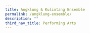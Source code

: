 ```yaml
---
title: Angklung & Kulintang Ensemble
permalink: /angklung-ensemble/
description: ""
third_nav_title: Performing Arts
---
```

